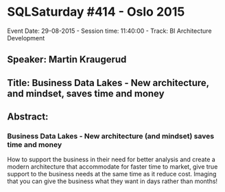 # SQLSaturday #414 - Oslo 2015
Event Date: 29-08-2015 - Session time: 11:40:00 - Track: BI Architecture  Development
## Speaker: Martin Kraugerud
## Title: Business Data Lakes - New architecture, and mindset, saves time and money
## Abstract:
### Business Data Lakes - New architecture (and mindset) saves time and money 
How to support the business in their need for better analysis and create a modern architecture that accommodate for faster time to market, give true support to the business  needs at the same time as it reduce cost.
Imaging that you can give the business what they want in days rather than months! 
